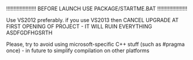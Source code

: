 !!!!!!!!!!!!!!!!!!!!
BEFORE LAUNCH USE PACKAGE/STARTME.BAT
!!!!!!!!!!!!!!!!!!!!

Use VS2012 preferably. if you use VS2013 then CANCEL UPGRADE AT FIRST OPENING OF PROJECT - IT WILL RUIN EVERYTHING ASDFGDFHGSRTH

Please, try to avoid using microsoft-specific C++ stuff (such as #pragma once) - in future to simplify compilation on other platforms